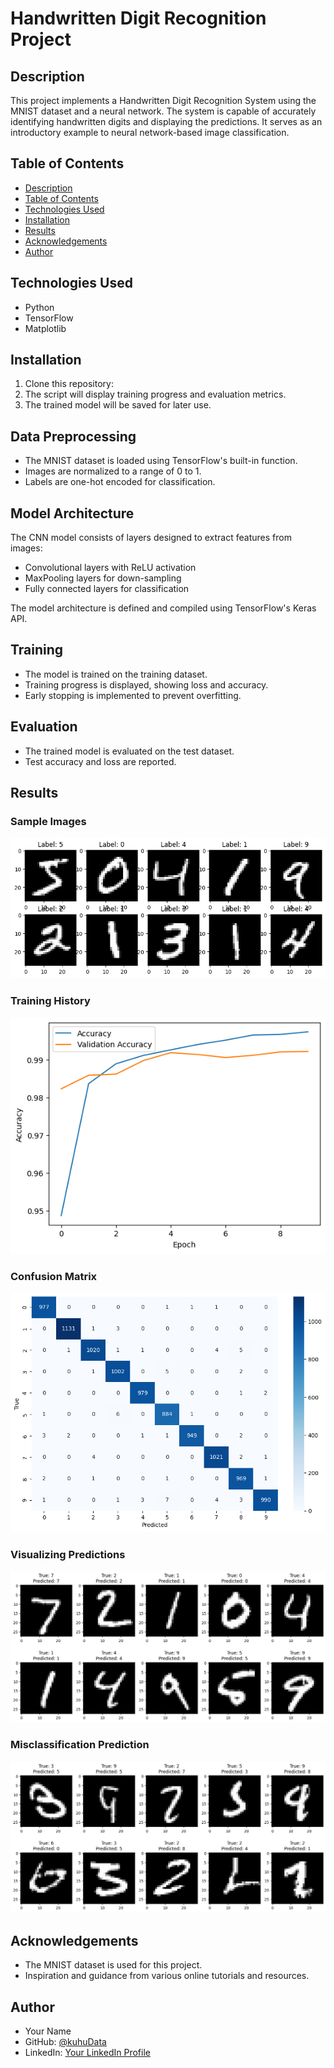 # Handwritten Digit Recognition Project


## Description

This project implements a Handwritten Digit Recognition System using the MNIST dataset and a neural network. The system is capable of accurately identifying handwritten digits and displaying the predictions. It serves as an introductory example to neural network-based image classification.

## Table of Contents

- [Description](#description)
- [Table of Contents](#table-of-contents)
- [Technologies Used](#technologies-used)
- [Installation](#installation)
- [Results](#results)
- [Acknowledgements](#acknowledgements)
- [Author](#author)

## Technologies Used

- Python
- TensorFlow
- Matplotlib

## Installation

1. Clone this repository:
2. The script will display training progress and evaluation metrics.
3. The trained model will be saved for later use.

## Data Preprocessing

- The MNIST dataset is loaded using TensorFlow's built-in function.
- Images are normalized to a range of 0 to 1.
- Labels are one-hot encoded for classification.

## Model Architecture

The CNN model consists of layers designed to extract features from images:

- Convolutional layers with ReLU activation
- MaxPooling layers for down-sampling
- Fully connected layers for classification

The model architecture is defined and compiled using TensorFlow's Keras API.

## Training

- The model is trained on the training dataset.
- Training progress is displayed, showing loss and accuracy.
- Early stopping is implemented to prevent overfitting.

## Evaluation

- The trained model is evaluated on the test dataset.
- Test accuracy and loss are reported.

## Results

### Sample Images

![Sample Images](Sample-Data.png)

### Training History

![Training History](Training-History.png)

### Confusion Matrix

![Confusion Matrix](Confusion-Matrix.png)

### Visualizing Predictions

![Visualizing Predictions](Prediction-Visualization.png)

### Misclassification Prediction
![Misclassification Prediction](Misclassification.png)

## Acknowledgements

- The MNIST dataset is used for this project.
- Inspiration and guidance from various online tutorials and resources.

## Author

- Your Name
- GitHub: [@kuhuData](https://github.com/kuhuData)
- LinkedIn: [Your LinkedIn Profile](https://www.linkedin.com/in/your-name/)

